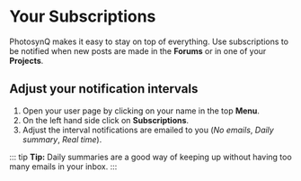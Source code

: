 # Your Subscriptions

PhotosynQ makes it easy to stay on top of everything. Use subscriptions to be notified when new posts are made in the **Forums** or in one of your **Projects**.

## Adjust your notification intervals

1. Open your user page by clicking on your name in the top **Menu**.
2. On the left hand side click on **Subscriptions**.
3. Adjust the interval notifications are emailed to you (*No emails*, *Daily summary*, *Real time*).

::: tip
**Tip:** Daily summaries are a good way of keeping up without having too many emails in your inbox.
:::
